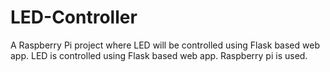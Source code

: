 # LED-Controller
A Raspberry Pi project where LED will be controlled using Flask based web app. 
LED is controlled using Flask based web app.
Raspberry pi is used.
